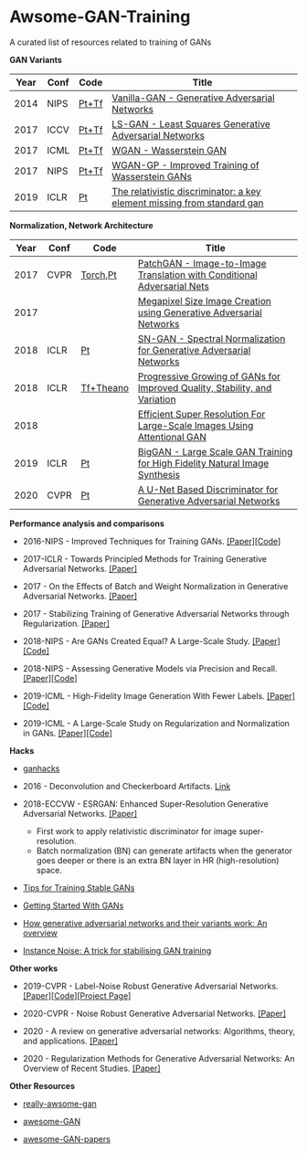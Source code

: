 # Awsome-GAN-Training
A curated list of resources related to training of GANs


**GAN Variants**

|Year|Conf|Code|Title|
|----|----|----|-----|
|2014|NIPS|[Pt+Tf](https://github.com/wiseodd/generative-models)|[Vanilla-GAN - Generative Adversarial Networks](https://arxiv.org/abs/1611.04076v2)|
|2017|ICCV|[Pt+Tf](https://github.com/wiseodd/generative-models)|[LS-GAN - Least Squares Generative Adversarial Networks](https://arxiv.org/abs/1611.04076v2)|
|2017|ICML|[Pt+Tf](https://github.com/wiseodd/generative-models)|[WGAN - Wasserstein GAN](https://arxiv.org/abs/1701.07875)|
|2017|NIPS|[Pt+Tf](https://github.com/wiseodd/generative-models)|[WGAN-GP - Improved Training of Wasserstein GANs](https://arxiv.org/abs/1704.00028)|
|2019|ICLR|[Pt](https://github.com/AlexiaJM/RelativisticGAN)|[The relativistic discriminator: a key element missing from standard gan](https://openreview.net/forum?id=S1erHoR5t7&noteId=S1erHoR5t7)|

**Normalization, Network Architecture**

|Year|Conf|Code|Title|
|----|----|----|-----|
|2017|CVPR|[Torch](https://github.com/phillipi/pix2pix),[Pt](https://github.com/junyanz/pytorch-CycleGAN-and-pix2pix)|[PatchGAN - Image-to-Image Translation with Conditional Adversarial Nets](https://arxiv.org/abs/1611.07004)|
|2017|||[Megapixel Size Image Creation using Generative Adversarial Networks](https://arxiv.org/abs/1706.00082)|
|2018|ICLR|[Pt](https://github.com/godisboy/SN-GAN)|[SN-GAN - Spectral Normalization for Generative Adversarial Networks](https://arxiv.org/abs/1802.05957)|
|2018|ICLR|[Tf+Theano](https://github.com/tkarras/progressive_growing_of_gans)|[Progressive Growing of GANs for Improved Quality, Stability, and Variation](https://arxiv.org/abs/1710.10196)|
|2018|||[Efficient Super Resolution For Large-Scale Images Using Attentional GAN](https://arxiv.org/pdf/1812.04821.pdf)|
|2019|ICLR|[Pt](https://github.com/ajbrock/BigGAN-PyTorch)|[BigGAN - Large Scale GAN Training for High Fidelity Natural Image Synthesis](https://arxiv.org/abs/1809.11096)|
|2020|CVPR|[Pt](https://github.com/lucidrains/unet-stylegan2)|[A U-Net Based Discriminator for Generative Adversarial Networks](https://arxiv.org/abs/2002.12655)


**Performance analysis and comparisons**

+ 2016-NIPS - Improved Techniques for Training GANs. [[Paper]](https://papers.nips.cc/paper/6125-improved-techniques-for-training-gans)[[Code]](https://github.com/Sleepychord/ImprovedGAN-pytorch)

+ 2017-ICLR - Towards Principled Methods for Training Generative Adversarial Networks. [[Paper]](https://arxiv.org/abs/1701.04862)

+ 2017 - On the Effects of Batch and Weight Normalization in Generative Adversarial Networks. [[Paper]](https://arxiv.org/abs/1704.03971)

+ 2017 - Stabilizing Training of Generative Adversarial Networks through Regularization. [[Paper]](https://arxiv.org/abs/1705.09367)

+ 2018-NIPS - Are GANs Created Equal? A Large-Scale Study. [[Paper]](https://arxiv.org/abs/1711.10337)[[Code]](https://github.com/google/compare_gan)

+ 2018-NIPS - Assessing Generative Models via Precision and Recall. [[Paper]](https://arxiv.org/abs/1806.00035)[[Code]](https://github.com/google/compare_gan)

+ 2019-ICML - High-Fidelity Image Generation With Fewer Labels. [[Paper]](https://arxiv.org/abs/1903.02271)[[Code]](https://github.com/google/compare_gan)

+ 2019-ICML - A Large-Scale Study on Regularization and Normalization in GANs. [[Paper]](https://arxiv.org/pdf/1807.04720.pdf)[[Code]](https://github.com/google/compare_gan)

**Hacks**

+ [ganhacks](https://github.com/soumith/ganhacks)

+ 2016 - Deconvolution and Checkerboard Artifacts. [Link](https://distill.pub/2016/deconv-checkerboard/)

+ 2018-ECCVW - ESRGAN: Enhanced Super-Resolution Generative Adversarial Networks. [[Paper]](https://arxiv.org/pdf/1809.00219.pdf) 
  - First work to apply relativistic discriminator for image super-resolution. 
  - Batch normalization (BN) can generate artifacts when the generator goes deeper or there is an extra BN layer in HR (high-resolution) space.
  
+ [Tips for Training Stable GANs](https://machinelearningmastery.com/how-to-train-stable-generative-adversarial-networks/)

+ [Getting Started With GANs](https://machinelearningmastery.com/resources-for-getting-started-with-generative-adversarial-networks/)

+ [How generative adversarial networks and their variants work: An overview](https://arxiv.org/abs/1711.05914v9)

+ [Instance Noise: A trick for stabilising GAN training](https://www.inference.vc/instance-noise-a-trick-for-stabilising-gan-training/)

**Other works**

+ 2019-CVPR - Label-Noise Robust Generative Adversarial Networks. [[Paper]](https://arxiv.org/abs/1811.11165)[[Code]](https://github.com/takuhirok/rGAN/)[[Project Page]](https://takuhirok.github.io/rGAN/)

+ 2020-CVPR - Noise Robust Generative Adversarial Networks. [[Paper]](http://openaccess.thecvf.com/content_CVPR_2020/papers/Kaneko_Noise_Robust_Generative_Adversarial_Networks_CVPR_2020_paper.pdf)

+ 2020 - A review on generative adversarial networks: Algorithms, theory, and applications. [[Paper]](https://arxiv.org/abs/2001.06937)

+ 2020 - Regularization Methods for Generative Adversarial Networks: An Overview of Recent Studies. [[Paper]](https://arxiv.org/pdf/2005.09165.pdf)


**Other Resources**

+ [really-awsome-gan](https://github.com/nightrome/really-awesome-gan)

+ [awesome-GAN](https://github.com/Faldict/awesome-GAN)

+ [awesome-GAN-papers](https://github.com/ChanChiChoi/awesome-GAN-papers)
